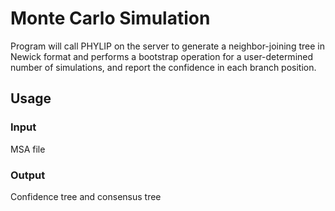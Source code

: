 # Monte Carlo Simulation

Program will call PHYLIP on the server to generate a neighbor-joining tree in 
Newick format and performs a bootstrap operation for a user-determined number of 
simulations, and report the confidence in each branch position.

## Usage 

### Input

MSA file

### Output

Confidence tree and consensus tree
